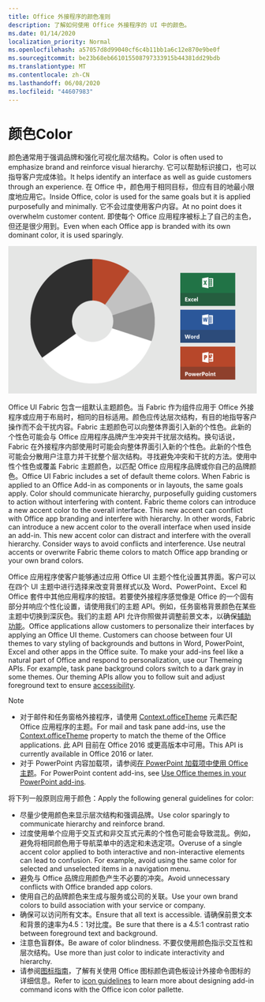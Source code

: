```yaml
---
title: Office 外接程序的颜色准则
description: 了解如何使用 Office 外接程序的 UI 中的颜色。
ms.date: 01/14/2020
localization_priority: Normal
ms.openlocfilehash: a57057d8d99040cf6c4b11bb1a6c12e870e9be0f
ms.sourcegitcommit: be23b68eb661015508797333915b44381dd29bdb
ms.translationtype: MT
ms.contentlocale: zh-CN
ms.lasthandoff: 06/08/2020
ms.locfileid: "44607983"
---
```

# <a name="color"></a><span data-ttu-id="f5aa4-103">颜色</span><span class="sxs-lookup"><span data-stu-id="f5aa4-103">Color</span></span>

<span data-ttu-id="f5aa4-104">颜色通常用于强调品牌和强化可视化层次结构。</span><span class="sxs-lookup"><span data-stu-id="f5aa4-104">Color is often used to emphasize brand and reinforce visual hierarchy.</span></span> <span data-ttu-id="f5aa4-105">它可以帮助标识接口，也可以指导客户完成体验。</span><span class="sxs-lookup"><span data-stu-id="f5aa4-105">It helps identify an interface as well as guide customers through an experience.</span></span> <span data-ttu-id="f5aa4-106">在 Office 中，颜色用于相同目标，但应有目的地最小限度地应用它。</span><span class="sxs-lookup"><span data-stu-id="f5aa4-106">Inside Office, color is used for the same goals but it is applied purposefully and minimally.</span></span> <span data-ttu-id="f5aa4-107">它不会过度使用客户内容。</span><span class="sxs-lookup"><span data-stu-id="f5aa4-107">At no point does it overwhelm customer content.</span></span> <span data-ttu-id="f5aa4-108">即使每个 Office 应用程序被标上了自己的主色，但还是很少用到。</span><span class="sxs-lookup"><span data-stu-id="f5aa4-108">Even when each Office app is branded with its own dominant color, it is used sparingly.</span></span>

![Office 配色方案的图像和 Word、PowerPoint 和 Excel 的配色方案](../images/office-addins-color-schemes.png)

<span data-ttu-id="f5aa4-p102">Office UI Fabric 包含一组默认主题颜色。当 Fabric 作为组件应用于 Office 外接程序或应用于布局时，相同的目标适用。颜色应传达层次结构，有目的地指导客户操作而不会干扰内容。Fabric 主题颜色可以向整体界面引入新的个性色。此新的个性色可能会与 Office 应用程序品牌产生冲突并干扰层次结构。换句话说，Fabric 在外接程序内部使用时可能会向整体界面引入新的个性色。此新的个性色可能会分散用户注意力并干扰整个层次结构。寻找避免冲突和干扰的方法。使用中性个性色或覆盖 Fabric 主题颜色，以匹配 Office 应用程序品牌或你自己的品牌颜色。</span><span class="sxs-lookup"><span data-stu-id="f5aa4-p102">Office UI Fabric includes a set of default theme colors. When Fabric is applied to an Office Add-in as components or in layouts, the same goals apply. Color should communicate hierarchy, purposefully guiding customers to action without interfering with content. Fabric theme colors can introduce a new accent color to the overall interface. This new accent can conflict with Office app branding and interfere with hierarchy. In other words, Fabric can introduce a new accent color to the overall interface when used inside an add-in. This new accent color can distract and interfere with the overall hierarchy. Consider ways to avoid conflicts and interference. Use neutral accents or overwrite Fabric theme colors to match Office app branding or your own brand colors.</span></span>

<span data-ttu-id="f5aa4-p103">Office 应用程序使客户能够通过应用 Office UI 主题个性化设置其界面。客户可以在四个 UI 主题中进行选择来改变背景样式以及 Word、PowerPoint、Excel 和 Office 套件中其他应用程序的按钮。若要使外接程序感觉像是 Office 的一个固有部分并响应个性化设置，请使用我们的主题 API。例如，任务窗格背景颜色在某些主题中切换到深灰色。我们的主题 API 允许你照做并调整前景文本，以确保[辅助功能](../design/accessibility-guidelines.md)。</span><span class="sxs-lookup"><span data-stu-id="f5aa4-p103">Office applications allow customers to personalize their interfaces by applying an Office UI theme. Customers can choose between four UI themes to vary styling of backgrounds and buttons in Word, PowerPoint, Excel and other apps in the Office suite. To make your add-ins feel like a natural part of Office and respond to personalization, use our Themeing APIs. For example, task pane background colors switch to a dark gray in some themes. Our theming APIs allow you to follow suit and adjust foreground text to ensure [accessibility](../design/accessibility-guidelines.md).</span></span>

> [!NOTE]
> - <span data-ttu-id="f5aa4-124">对于邮件和任务窗格外接程序，请使用 [Context.officeTheme](/javascript/api/office/office.context) 元素匹配 Office 应用程序的主题。</span><span class="sxs-lookup"><span data-stu-id="f5aa4-124">For mail and task pane add-ins, use the [Context.officeTheme](/javascript/api/office/office.context) property to match the theme of the Office applications.</span></span> <span data-ttu-id="f5aa4-125">此 API 目前在 Office 2016 或更高版本中可用。</span><span class="sxs-lookup"><span data-stu-id="f5aa4-125">This API is currently available in Office 2016 or later.</span></span>
> - <span data-ttu-id="f5aa4-126">对于 PowerPoint 内容加载项，请参阅[在 PowerPoint 加载项中使用 Office 主题](../powerpoint/use-document-themes-in-your-powerpoint-add-ins.md)。</span><span class="sxs-lookup"><span data-stu-id="f5aa4-126">For PowerPoint content add-ins, see [Use Office themes in your PowerPoint add-ins](../powerpoint/use-document-themes-in-your-powerpoint-add-ins.md).</span></span>

<span data-ttu-id="f5aa4-127">将下列一般原则应用于颜色：</span><span class="sxs-lookup"><span data-stu-id="f5aa4-127">Apply the following general guidelines for color:</span></span>

* <span data-ttu-id="f5aa4-128">尽量少使用颜色来显示层次结构和强调品牌。</span><span class="sxs-lookup"><span data-stu-id="f5aa4-128">Use color sparingly to communicate hierarchy and reinforce brand.</span></span>
* <span data-ttu-id="f5aa4-p105">过度使用单个应用于交互式和非交互式元素的个性色可能会导致混乱。例如，避免将相同颜色用于导航菜单中的选定和未选定项。</span><span class="sxs-lookup"><span data-stu-id="f5aa4-p105">Overuse of a single accent color applied to both interactive and non-interactive elements can lead to confusion. For example, avoid using the same color for selected and unselected items in a navigation menu.</span></span>
* <span data-ttu-id="f5aa4-131">避免与 Office 品牌应用颜色产生不必要的冲突。</span><span class="sxs-lookup"><span data-stu-id="f5aa4-131">Avoid unnecessary conflicts with Office branded app colors.</span></span>
* <span data-ttu-id="f5aa4-132">使用自己的品牌颜色来生成与服务或公司的关联。</span><span class="sxs-lookup"><span data-stu-id="f5aa4-132">Use your own brand colors to build association with your service or company.</span></span>
* <span data-ttu-id="f5aa4-133">确保可以访问所有文本。</span><span class="sxs-lookup"><span data-stu-id="f5aa4-133">Ensure that all text is accessible.</span></span> <span data-ttu-id="f5aa4-134">请确保前景文本和背景的速率为4.5：1对比度。</span><span class="sxs-lookup"><span data-stu-id="f5aa4-134">Be sure that there is a 4.5:1 contrast ratio between foreground text and background.</span></span>
* <span data-ttu-id="f5aa4-135">注意色盲群体。</span><span class="sxs-lookup"><span data-stu-id="f5aa4-135">Be aware of color blindness.</span></span> <span data-ttu-id="f5aa4-136">不要仅使用颜色指示交互性和层次结构。</span><span class="sxs-lookup"><span data-stu-id="f5aa4-136">Use more than just color to indicate interactivity and hierarchy.</span></span>
* <span data-ttu-id="f5aa4-137">请参阅[图标指南](../design/add-in-icons.md)，了解有关使用 Office 图标颜色调色板设计外接命令图标的详细信息。</span><span class="sxs-lookup"><span data-stu-id="f5aa4-137">Refer to [icon guidelines](../design/add-in-icons.md) to learn more about designing add-in command icons with the Office icon color pallette.</span></span>
